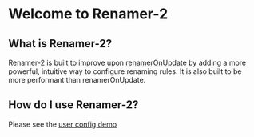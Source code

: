 # Welcome to Renamer-2

## What is Renamer-2?

Renamer-2 is built to improve upon [renamerOnUpdate](https://github.com/stashapp/CommunityScripts/tree/main/plugins/renamerOnUpdate) by adding a more powerful, intuitive way to configure renaming rules. It is also built to be more performant than renamerOnUpdate.

## How do I use Renamer-2?

Please see the [user config demo](./src/user_config_demo.py)
